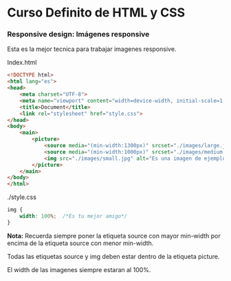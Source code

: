 # Curso Definito de HTML y CSS

### Responsive design: Imágenes responsive

Esta es la mejor tecnica para trabajar imagenes responsive.


Index.html
```HTML
<!DOCTYPE html>
<html lang="es">
<head>
	<meta charset="UTF-8">
	<meta name="viewport" content="width=device-width, initial-scale=1.0">
	<title>Document</title>
	<link rel="stylesheet" href="style.css">
</head>
<body>
	<main>
		<picture>
			<source media="(min-width:1300px)" srcset="./images/large.jpg">
			<source media="(min-width:1000px)" srcset="./images/medium.jpg">
			<img src="./images/small.jpg" alt="Es una imagen de ejemplo" />
		</picture>
	</main>
</body>
</html>
```

./style.css
```CSS
img {
	width: 100%;  /*Es tu mejor amigo*/
}
```

**Nota:** Recuerda siempre poner la etiqueta source con mayor min-width por encima de la etiqueta source con menor min-width.

Todas las etiquetas source y img deben estar dentro de la etiqueta picture.

El width de las imagenes siempre estaran al 100%.